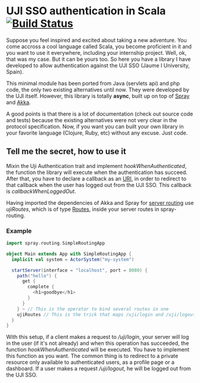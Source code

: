 # UJI SSO authentication in Scala [![Build Status](https://travis-ci.org/jvican/ujisso.svg?branch=master)](https://travis-ci.org/jvican/ujisso)

Suppose you feel inspired and excited about taking a new adventure. You come accross a cool language called Scala, you become proficient in it and you want to use it everywhere,
including your internship project. Well, ok, that was my case. But it can be yours too. So here you have a library I have developed to allow authentication against the UJI SSO (Jaume I University, Spain).
  
This minimal module has been ported from Java (servlets api) and php code, the only two existing alternatives until now. They were developed by the UJI itself.
However, this library is totally __async__, built up on top of [Spray](http://www.spray.io) and [Akka](http://www.akka.io). 
  
A good points is that there is a lot of documentation (check out source code and tests)
because the existing alternatives were not very clear in the protocol specification. Now, if you want you can built your own library in your favorite language (Clojure, Ruby, etc) without any excuse. Just code.

## Tell me the secret, how to use it

Mixin the Uji Authentication trait and implement _hookWhenAuthenticated_, the function the library will execute when the authentication has succeed. After that, you have to declare a callback as an [URI](http://spray.io/documentation/1.1-SNAPSHOT/api/index.html#spray.http.Uri$), in order to redirect to that callback when the user has logged out from the UJI SSO. This callback is _callbackWhenLoggedOut_.
  
Having imported the dependencies of Akka and Spray for [server routing](http://spray.io/documentation/1.2.3/spray-routing/dependencies/) use _ujiRoutes_, which is of type [Routes](http://spray.io/documentation/1.2.2/spray-routing/key-concepts/routes/), inside your server routes in spray-routing.

### Example
```scala
import spray.routing.SimpleRoutingApp

object Main extends App with SimpleRoutingApp {
  implicit val system = ActorSystem("my-system")

  startServer(interface = "localhost", port = 8080) {
    path("hello") {
      get {
        complete {
          <h1>goodbye</h1>
        }
      }
    } ~ // This is the operator to bind several routes in one
    ujiRoutes // This is the trick that maps /uji/login and /uji/logout
  }
}
```
  
With this setup, if a client makes a request to _/uji/login_, your server will log in the user (if it's not already) and when this operation has succeeded, the function _hookWhenAuthenticated_ will be executed. You have to implement this function as you want. The common thing is to redirect to a private resource only available to authenticated users, as a profile page or a dashboard. If a user makes a request _/uji/logout_, he will be logged out from the UJI SSO.
